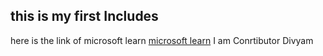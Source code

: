 ## this is my first Includes 

here is the link of microsoft learn
[microsoft learn](https://www.bing.com/ck/a?!&&p=018f9d1efc3cf8e0JmltdHM9MTcxODY2ODgwMCZpZ3VpZD0yMDg5NDNiMC1iOWYzLTY2ZWUtMDU1OC01NzkyYjgwYjY3MmMmaW5zaWQ9NTI0MQ&ptn=3&ver=2&hsh=3&fclid=208943b0-b9f3-66ee-0558-5792b80b672c&psq=microsoft+learn&u=a1aHR0cHM6Ly9sZWFybi5taWNyb3NvZnQuY29tL2VuLXVzL3RyYWluaW5nLw&ntb=1)
I am Conrtibutor Divyam
